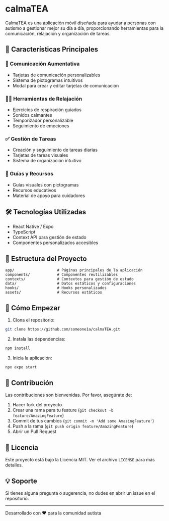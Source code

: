 # calmaTEA

CalmaTEA es una aplicación móvil diseñada para ayudar a personas con autismo a gestionar mejor su día a día, proporcionando herramientas para la comunicación, relajación y organización de tareas.

## 🌟 Características Principales

### 📱 Comunicación Aumentativa
- Tarjetas de comunicación personalizables
- Sistema de pictogramas intuitivos
- Modal para crear y editar tarjetas de comunicación

### 🧘‍♂️ Herramientas de Relajación
- Ejercicios de respiración guiados
- Sonidos calmantes
- Temporizador personalizable
- Seguimiento de emociones

### ✅ Gestión de Tareas
- Creación y seguimiento de tareas diarias
- Tarjetas de tareas visuales
- Sistema de organización intuitivo

### 📖 Guías y Recursos
- Guías visuales con pictogramas
- Recursos educativos
- Material de apoyo para cuidadores

## 🛠 Tecnologías Utilizadas

- React Native / Expo
- TypeScript
- Context API para gestión de estado
- Componentes personalizados accesibles

## 📱 Estructura del Proyecto

```
app/                   # Páginas principales de la aplicación
components/            # Componentes reutilizables
contexts/              # Contextos para gestión de estado
data/                  # Datos estáticos y configuraciones
hooks/                 # Hooks personalizados
assets/                # Recursos estáticos
```

## 🚀 Cómo Empezar

1. Clona el repositorio:
```bash
git clone https://github.com/someone1a/calmaTEA.git
```

2. Instala las dependencias:
```bash
npm install
```

3. Inicia la aplicación:
```bash
npx expo start
```

## 👥 Contribución

Las contribuciones son bienvenidas. Por favor, asegúrate de:

1. Hacer fork del proyecto
2. Crear una rama para tu feature (`git checkout -b feature/AmazingFeature`)
3. Commit de tus cambios (`git commit -m 'Add some AmazingFeature'`)
4. Push a la rama (`git push origin feature/AmazingFeature`)
5. Abrir un Pull Request

## 📄 Licencia

Este proyecto está bajo la Licencia MIT. Ver el archivo `LICENSE` para más detalles.

## 💡 Soporte

Si tienes alguna pregunta o sugerencia, no dudes en abrir un issue en el repositorio.

---
Desarrollado con ❤️ para la comunidad autista
